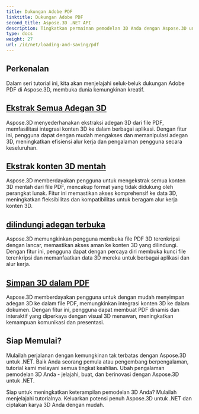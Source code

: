 ```yaml
---
title: Dukungan Adobe PDF
linktitle: Dukungan Adobe PDF
second_title: Aspose.3D .NET API
description: Tingkatkan permainan pemodelan 3D Anda dengan Aspose.3D untuk .NET! Kuasai teknik pemuatan dan penyimpanan yang efisien menggunakan CancellationToken. Jelajahi sekarang!
type: docs
weight: 27
url: /id/net/loading-and-saving/pdf
---
```

## Perkenalan

Dalam seri tutorial ini, kita akan menjelajahi seluk-beluk dukungan Adobe PDF di Aspose.3D, membuka dunia kemungkinan kreatif.

## [Ekstrak Semua Adegan 3D](extract-all-3d-scenes)

Aspose.3D menyederhanakan ekstraksi adegan 3D dari file PDF, memfasilitasi integrasi konten 3D ke dalam berbagai aplikasi. Dengan fitur ini, pengguna dapat dengan mudah mengakses dan memanipulasi adegan 3D, meningkatkan efisiensi alur kerja dan pengalaman pengguna secara keseluruhan.

## [Ekstrak konten 3D mentah](extract-raw-3d-contents)

Aspose.3D memberdayakan pengguna untuk mengekstrak semua konten 3D mentah dari file PDF, mencakup format yang tidak didukung oleh perangkat lunak. Fitur ini memastikan akses komprehensif ke data 3D, meningkatkan fleksibilitas dan kompatibilitas untuk beragam alur kerja konten 3D.

## [dilindungi adegan terbuka](open-scene-protected)

Aspose.3D memungkinkan pengguna membuka file PDF 3D terenkripsi dengan lancar, memastikan akses aman ke konten 3D yang dilindungi. Dengan fitur ini, pengguna dapat dengan percaya diri membuka kunci file terenkripsi dan memanfaatkan data 3D mereka untuk berbagai aplikasi dan alur kerja.

## [Simpan 3D dalam PDF](save-3d-in-pdf)

Aspose.3D memberdayakan pengguna untuk dengan mudah menyimpan adegan 3D ke dalam file PDF, memungkinkan integrasi konten 3D ke dalam dokumen. Dengan fitur ini, pengguna dapat membuat PDF dinamis dan interaktif yang diperkaya dengan visual 3D menawan, meningkatkan kemampuan komunikasi dan presentasi.


## Siap Memulai?

Mulailah perjalanan dengan kemungkinan tak terbatas dengan Aspose.3D untuk .NET. Baik Anda seorang pemula atau pengembang berpengalaman, tutorial kami melayani semua tingkat keahlian. Ubah pengalaman pemodelan 3D Anda - jelajahi, buat, dan berinovasi dengan Aspose.3D untuk .NET.

Siap untuk meningkatkan keterampilan pemodelan 3D Anda? Mulailah menjelajahi tutorialnya. Keluarkan potensi penuh Aspose.3D untuk .NET dan ciptakan karya 3D Anda dengan mudah.